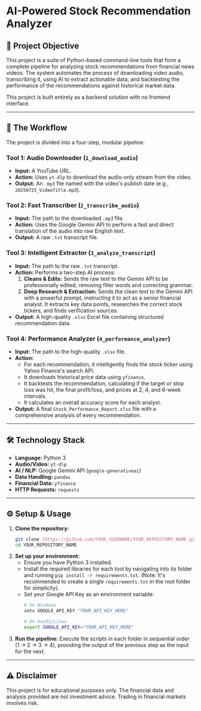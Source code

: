 # AI-Powered Stock Recommendation Analyzer

## 📝 Project Objective

This project is a suite of Python-based command-line tools that form a complete pipeline for analyzing stock recommendations from financial news videos. The system automates the process of downloading video audio, transcribing it, using AI to extract actionable data, and backtesting the performance of the recommendations against historical market data.

This project is built entirely as a backend solution with no frontend interface.

---

## 🚀 The Workflow

The project is divided into a four-step, modular pipeline:

###  Tool 1: Audio Downloader (`1_download_audio`)
- **Input:** A YouTube URL.
- **Action:** Uses `yt-dlp` to download the audio-only stream from the video.
- **Output:** An `.mp3` file named with the video's publish date (e.g., `20250725_VideoTitle.mp3`).

### Tool 2: Fast Transcriber (`2_transcribe_audio`)
- **Input:** The path to the downloaded `.mp3` file.
- **Action:** Uses the Google Gemini API to perform a fast and direct translation of the audio into raw English text.
- **Output:** A raw `.txt` transcript file.

### Tool 3: Intelligent Extractor (`3_analyze_transcript`)
- **Input:** The path to the raw `.txt` transcript.
- **Action:** Performs a two-step AI process:
    1.  **Cleans & Edits:** Sends the raw text to the Gemini API to be professionally edited, removing filler words and correcting grammar.
    2.  **Deep Research & Extraction:** Sends the clean text to the Gemini API with a powerful prompt, instructing it to act as a senior financial analyst. It extracts key data points, researches the correct stock tickers, and finds verification sources.
- **Output:** A high-quality `.xlsx` Excel file containing structured recommendation data.

### Tool 4: Performance Analyzer (`4_performance_analyzer`)
- **Input:** The path to the high-quality `.xlsx` file.
- **Action:**
    - For each recommendation, it intelligently finds the stock ticker using Yahoo Finance's search API.
    - It downloads historical price data using `yfinance`.
    - It backtests the recommendation, calculating if the target or stop loss was hit, the final profit/loss, and prices at 2, 4, and 6-week intervals.
    - It calculates an overall accuracy score for each analyst.
- **Output:** A final `Stock_Performance_Report.xlsx` file with a comprehensive analysis of every recommendation.

---

## 🛠️ Technology Stack

- **Language:** Python 3
- **Audio/Video:** `yt-dlp`
- **AI / NLP:** Google Gemini API (`google-generativeai`)
- **Data Handling:** `pandas`
- **Financial Data:** `yfinance`
- **HTTP Requests:** `requests`

---

## ⚙️ Setup & Usage

1.  **Clone the repository:**
    ```bash
    git clone [https://github.com/YOUR_USERNAME/YOUR_REPOSITORY_NAME.git](https://github.com/YOUR_USERNAME/YOUR_REPOSITORY_NAME.git)
    cd YOUR_REPOSITORY_NAME
    ```
2.  **Set up your environment:**
    - Ensure you have Python 3 installed.
    - Install the required libraries for each tool by navigating into its folder and running `pip install -r requirements.txt`. (Note: It's recommended to create a single `requirements.txt` in the root folder for simplicity).
    - Set your Google API Key as an environment variable:
      ```bash
      # On Windows
      setx GOOGLE_API_KEY "YOUR_API_KEY_HERE"

      # On macOS/Linux
      export GOOGLE_API_KEY="YOUR_API_KEY_HERE"
      ```
3.  **Run the pipeline:** Execute the scripts in each folder in sequential order (1 -> 2 -> 3 -> 4), providing the output of the previous step as the input for the next.

---

## ⚠️ Disclaimer

This project is for educational purposes only. The financial data and analysis provided are not investment advice. Trading in financial markets involves risk.